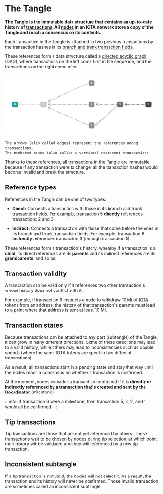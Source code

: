# The Tangle

**The Tangle is the immutable data structure that contains an up-to-date history of [transactions](../transactions/transactions.md). All [nodes](../network/nodes.md) in an IOTA network store a copy of the Tangle and reach a consensus on its contents.**

Each transaction in the Tangle is attached to two previous transactions by the transaction hashes in its [branch and trunk transaction fields](../transactions/transactions.md#trunkTransaction).

These references form a data structure called a [directed acyclic graph](https://en.wikipedia.org/wiki/Directed_acyclic_graph) (DAG), where transactions on the left come first in the sequence, and the transactions on the right come after.

![A directed acyclic graph](../images/dag.png)

    The arrows (also called edges) represent the references among transactions.
    The numbered boxes (also called a vertices) represent transactions

Thanks to these references, all transactions in the Tangle are immutable because if any transaction were to change, all the transaction hashes would become invalid and break the structure.

## Reference types

References in the Tangle can be one of two types:

- **Direct:** Connects a transaction with those in its branch and trunk transaction fields. For example, transaction 5 **directly** references transactions 2 and 3.

- **Indirect:** Connects a transaction with those that come before the ones in its branch and trunk transaction fields. For example, transaction 6 **indirectly** references transaction 3 (through transaction 5).

These references form a transaction's history, whereby if a transaction is a **child**, its direct references are its **parents** and its indirect references are its **grandparents**, and so on.

## Transaction validity

A transaction can be valid only if it references two other transaction's whose history does not conflict with it.

For example, if transaction 6 instructs a node to withdraw 10 Mi of [IOTA tokens](root://getting-started/0.1/clients/token.md) from an [address](root://getting-started/0.1/seeds/addresses.md), the history of that transaction's parents must lead to a point where that address is sent at least 10 Mi.

## Transaction states

Because transactions can be attached to any part (subtangle) of the Tangle, it can grow in many different directions. Some of these directions may lead to a valid history, while others may lead to inconsistencies such as double spends (where the same IOTA tokens are spent in two different transactions).

As a result, all transactions start in a pending state and stay that way until the nodes reach a consensus on whether a transaction is confirmed.

At the moment, nodes consider a transaction confirmed if it is **directly or indirectly referenced by a transaction that's created and sent by the [Coordinator](../network/the-coordinator.md)** (milestone).

:::info:
If transaction 6 were a milestone, then transaction 5, 3, 2, and 1 would all be confirmed.
:::

## Tip transactions

Tip transactions are those that are not yet referenced by others. These transactions wait to be chosen by nodes during tip selection, at which point their history will be validated and they will referenced by a new tip transaction.

## Inconsistent subtangle

If a tip transaction is not valid, the nodes will not select it. As a result, the transaction and its history will never be confirmed. Those invalid transaction are sometimes called an inconsistent subtangle.